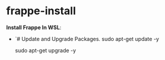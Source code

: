 # frappe-install

 **Install Frappe In WSL**:
   - `# Update and Upgrade Packages.
        sudo apt-get update -y

        sudo apt-get upgrade -y
